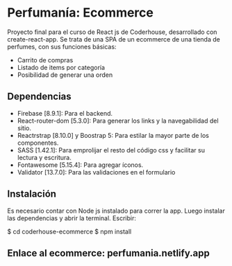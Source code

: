 <h1 class="code-line" data-line-start=0 data-line-end=1 ><a id="Ecommerce_hecho_con_React_js_0"></a>Perfumanía: Ecommerce</h1>
<p class="has-line-data" data-line-start="1" data-line-end="2">Proyecto final para el curso de React js de Coderhouse, desarrollado con create-react-app. Se trata de una SPA de un ecommerce de una tienda de perfumes, con sus funciones básicas:</p>
<ul>
<li class="has-line-data" data-line-start="3" data-line-end="4">Carrito de compras </li>
<li class="has-line-data" data-line-start="4" data-line-end="5">Listado de items por categoría</li>
<li class="has-line-data" data-line-start="5" data-line-end="7">Posibilidad de generar una orden</li>
</ul>
<h2 class="code-line" data-line-start=7 data-line-end=8 ><a id="Libreras_utilizadas_7"></a>Dependencias</h2>
<ul>
<li class="has-line-data" data-line-start="9" data-line-end="10">Firebase [8.9.1]: Para el backend.</li>
<li class="has-line-data" data-line-start="10" data-line-end="11">React-router-dom [5.3.0]: Para generar los links y la navegabilidad del sitio.</li>
<li class="has-line-data" data-line-start="11" data-line-end="12">Reactrstrap [8.10.0] y Boostrap 5: Para estilar la mayor parte de los componentes.</li>
<li class="has-line-data" data-line-start="12" data-line-end="13">SASS [1.42.1]: Para emprolijar el resto del código css y facilitar su lectura y escritura.</li>
<li class="has-line-data" data-line-start="13" data-line-end="14">Fontawesome [5.15.4]: Para agregar íconos.</li>
<li class="has-line-data" data-line-start="14" data-line-end="16">Validator [13.7.0]: Para las validaciones en el formulario</li>
</ul>

<h2 class="code-line" data-line-start=32 data-line-end=33 ><a id="Tech_32"></a>Instalación</h2>
<p class="has-line-data" data-line-start="34" data-line-end="35">Es necesario contar con Node js instalado para correr la app. Luego instalar las dependencias y abrir la terminal. Escribir: </p>
<p>
$ cd coderhouse-ecommerce
$ npm install
</p>
<h2>Enlace al ecommerce: perfumania.netlify.app </h2>
